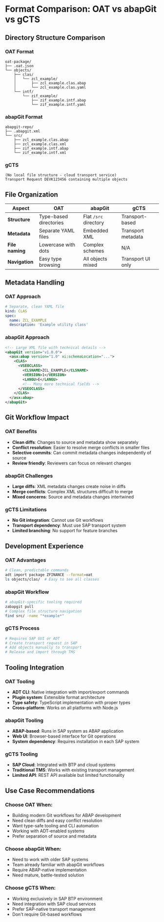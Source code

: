 # Format Comparison: OAT vs abapGit vs gCTS

## Directory Structure Comparison

### OAT Format

```
oat-package/
├── .oat.json
└── objects/
    ├── clas/
    │   └── zcl_example/
    │       ├── zcl_example.clas.abap
    │       └── zcl_example.clas.yaml
    └── intf/
        └── zif_example/
            ├── zif_example.intf.abap
            └── zif_example.intf.yaml
```

### abapGit Format

```
abapgit-repo/
├── .abapgit.xml
└── src/
    ├── zcl_example.clas.abap
    ├── zcl_example.clas.xml
    ├── zif_example.intf.abap
    └── zif_example.intf.xml
```

### gCTS

```
(No local file structure - cloud transport service)
Transport Request DEVK123456 containing multiple objects
```

## File Organization

| Aspect          | OAT                    | abapGit               | gCTS               |
| --------------- | ---------------------- | --------------------- | ------------------ |
| **Structure**   | Type-based directories | Flat `/src` directory | Transport-based    |
| **Metadata**    | Separate YAML files    | Embedded XML          | Transport metadata |
| **File naming** | Lowercase with dots    | Complex schemes       | N/A                |
| **Navigation**  | Easy type browsing     | All objects mixed     | Transport UI only  |

## Metadata Handling

### OAT Approach

```yaml
# Separate, clean YAML file
kind: CLAS
spec:
  name: ZCL_EXAMPLE
  description: 'Example utility class'
```

### abapGit Approach

```xml
<!-- Large XML file with technical details -->
<abapGit version="v1.0.0">
  <asx:abap version="1.0" xi:schemaLocation="...">
    <CLAS>
      <VSEOCLASS>
        <CLSNAME>ZCL_EXAMPLE</CLSNAME>
        <VERSION>1</VERSION>
        <LANGU>E</LANGU>
        <!-- Many more technical fields -->
      </VSEOCLASS>
    </CLAS>
  </asx:abap>
</abapGit>
```

## Git Workflow Impact

### OAT Benefits

- **Clean diffs**: Changes to source and metadata show separately
- **Conflict resolution**: Easier to resolve merge conflicts in smaller files
- **Selective commits**: Can commit metadata changes independently of source
- **Review friendly**: Reviewers can focus on relevant changes

### abapGit Challenges

- **Large diffs**: XML metadata changes create noise in diffs
- **Merge conflicts**: Complex XML structures difficult to merge
- **Mixed concerns**: Source and metadata changes intertwined

### gCTS Limitations

- **No Git integration**: Cannot use Git workflows
- **Transport dependency**: Must use SAP transport system
- **Limited branching**: No support for feature branches

## Development Experience

### OAT Advantages

```bash
# Clean, predictable commands
adt import package ZFINANCE --format=oat
ls objects/clas/  # Easy to see all classes
```

### abapGit Workflow

```bash
# abapGit-specific tooling required
zabapgit pull
# Complex file structure navigation
find src/ -name "*example*"
```

### gCTS Process

```bash
# Requires SAP GUI or ADT
# Create transport request in SAP
# Add objects manually to transport
# Release and import through TMS
```

## Tooling Integration

### OAT Tooling

- **ADT CLI**: Native integration with import/export commands
- **Plugin system**: Extensible format architecture
- **Type safety**: TypeScript implementation with proper types
- **Cross-platform**: Works on all platforms with Node.js

### abapGit Tooling

- **ABAP-based**: Runs in SAP system as ABAP application
- **Web UI**: Browser-based interface for Git operations
- **System dependency**: Requires installation in each SAP system

### gCTS Tooling

- **SAP Cloud**: Integrated with BTP and cloud systems
- **Traditional TMS**: Works with existing transport management
- **Limited API**: REST API available but limited functionality

## Use Case Recommendations

### Choose OAT When:

- Building modern Git workflows for ABAP development
- Need clean diffs and easy conflict resolution
- Want type-safe tooling and CLI automation
- Working with ADT-enabled systems
- Prefer separation of source and metadata

### Choose abapGit When:

- Need to work with older SAP systems
- Team already familiar with abapGit workflows
- Require ABAP-native implementation
- Need mature, battle-tested solution

### Choose gCTS When:

- Working exclusively in SAP BTP environment
- Need integration with SAP cloud services
- Prefer SAP-native transport management
- Don't require Git-based workflows
